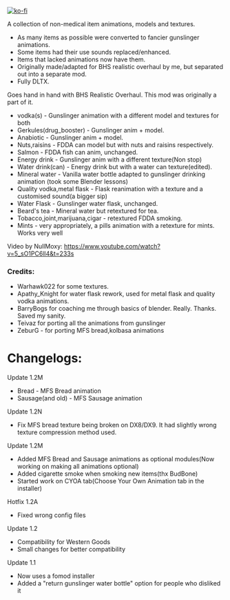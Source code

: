 [![ko-fi](https://ko-fi.com/img/githubbutton_sm.svg)](https://ko-fi.com/C0C0UZS4P)

A collection of non-medical item animations, models and textures. 
- As many items as possible were converted to fancier gunslinger animations.
- Some items had their use sounds replaced/enhanced. 
- Items that lacked animations now have them. 
- Originally made/adapted for ⁠BHS realistic overhaul by me, but separated out into a separate mod. 
- Fully DLTX.

Goes hand in hand with BHS Realistic Overhaul. This mod was originally a part of it.

- vodka(s) - Gunslinger animation with a different model and textures for both
- Gerkules(drug_booster) - Gunslinger anim + model.
- Anabiotic - Gunslinger anim + model.
- Nuts,raisins - FDDA can model but with nuts and raisins respectively.
- Salmon - FDDA fish can anim, unchanged.
- Energy drink - Gunslinger anim with a different texture(Non stop)
- Water drink(can) - Energy drink but with a water can texture(edited).
- Mineral water - Vanilla water bottle adapted to gunslinger drinking animation (took some Blender lessons)
- Quality vodka,metal flask - Flask reanimation with a texture and a customised sound(a bigger sip)
- Water Flask - Gunslinger water flask, unchanged.
- Beard's tea - Mineral water but retextured for tea.
- Tobacco,joint,marijuana,cigar - retextured FDDA smoking.
- Mints - very appropriately, a pills animation with a retexture for mints. Works very well

Video by NullMoxy: <https://www.youtube.com/watch?v=5_sO1PC6ll4&t=233s>

### Credits:
- Warhawk022 for some textures.
- Apathy_Knight for water flask rework, used for metal flask and quality vodka animations.
- BarryBogs for coaching me through basics of blender. Really. Thanks. Saved my sanity.
- Teivaz for porting all the animations from gunslinger
- ZeburG - for porting MFS bread,kolbasa animations

# Changelogs:

Update 1.2M
- Bread - MFS Bread animation
- Sausage(and old) - MFS Sausage animation

Update 1.2N
- Fix MFS bread texture being broken on DX8/DX9. It had slightly wrong texture compression method used.

Update 1.2M
- Added MFS Bread and Sausage animations as optional modules(Now working on making all animations optional)
- Added cigarette smoke when smoking new items(thx BudBone)
- Started work on CYOA tab(Choose Your Own Animation tab in the installer)

Hotfix 1.2A
- Fixed wrong config files

Update 1.2
- Compatibility for Western Goods
- Small changes for better compatibility

Update 1.1
- Now uses a fomod installer
- Added a "return gunslinger water bottle" option for people who disliked it
